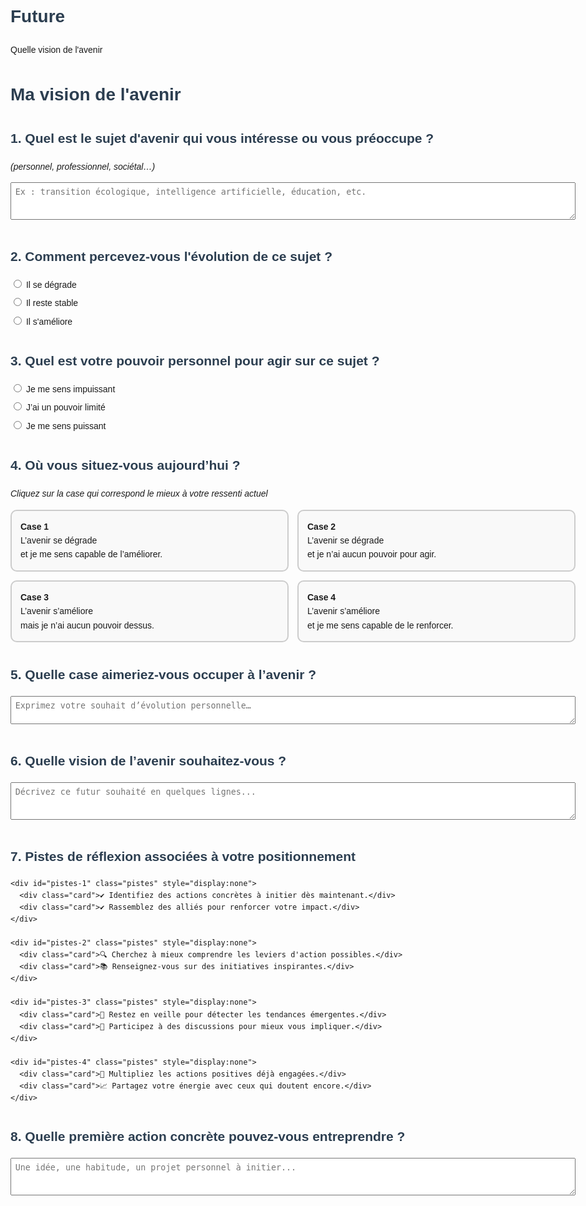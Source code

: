 # Future
Quelle vision de l'avenir
<!DOCTYPE html>
<html lang="fr">
<head>
  <meta charset="UTF-8">
  <meta name="viewport" content="width=device-width, initial-scale=1.0">
  <title>Ma vision de l'avenir</title>
  <style>
    body { font-family: Arial, sans-serif; padding: 2em; max-width: 1000px; margin: auto; line-height: 1.6; }
    h1, h2 { color: #2c3e50; }
    .section { margin-bottom: 2.5em; }
    label { display: block; margin: 0.5em 0 0.3em; }
    textarea, input[type=text], select { width: 100%; padding: 0.5em; margin-bottom: 0.5em; }
    .grid-2x2 { display: grid; grid-template-columns: 1fr 1fr; gap: 1em; margin-top: 1em; }
    .cell { border: 2px solid #ccc; padding: 1em; border-radius: 10px; background: #f9f9f9; }
    .cell.selected { border-color: #007bff; background: #e6f0ff; }
    .pistes { margin-top: 1em; }
    .pistes .card { background: #f0f0f0; padding: 1em; border-radius: 8px; margin-bottom: 0.5em; }
  </style>
  <script>
    function selectCell(id) {
      document.querySelectorAll('.cell').forEach(el => el.classList.remove('selected'));
      document.getElementById(id).classList.add('selected');
      document.getElementById('pistes-1').style.display = id === 'cell1' ? 'block' : 'none';
      document.getElementById('pistes-2').style.display = id === 'cell2' ? 'block' : 'none';
      document.getElementById('pistes-3').style.display = id === 'cell3' ? 'block' : 'none';
      document.getElementById('pistes-4').style.display = id === 'cell4' ? 'block' : 'none';
    }
  </script>
</head>
<body>
  <h1>Ma vision de l'avenir</h1>

  <div class="section">
    <h2>1. Quel est le sujet d'avenir qui vous intéresse ou vous préoccupe ?</h2>
    <p><em>(personnel, professionnel, sociétal…)</em></p>
    <textarea rows="3" placeholder="Ex : transition écologique, intelligence artificielle, éducation, etc."></textarea>
  </div>

  <div class="section">
    <h2>2. Comment percevez-vous l'évolution de ce sujet ?</h2>
    <label><input type="radio" name="evolution" value="degrade"> Il se dégrade</label>
    <label><input type="radio" name="evolution" value="stable"> Il reste stable</label>
    <label><input type="radio" name="evolution" value="ameliore"> Il s'améliore</label>
  </div>

  <div class="section">
    <h2>3. Quel est votre pouvoir personnel pour agir sur ce sujet ?</h2>
    <label><input type="radio" name="pouvoir" value="faible"> Je me sens impuissant</label>
    <label><input type="radio" name="pouvoir" value="moyen"> J’ai un pouvoir limité</label>
    <label><input type="radio" name="pouvoir" value="fort"> Je me sens puissant</label>
  </div>

  <div class="section">
    <h2>4. Où vous situez-vous aujourd’hui ?</h2>
    <p><em>Cliquez sur la case qui correspond le mieux à votre ressenti actuel</em></p>
    <div class="grid-2x2">
      <div id="cell1" class="cell" onclick="selectCell('cell1')">
        <strong>Case 1</strong><br>
        L’avenir se dégrade <br> et je me sens capable de l’améliorer.
      </div>
      <div id="cell2" class="cell" onclick="selectCell('cell2')">
        <strong>Case 2</strong><br>
        L’avenir se dégrade <br> et je n’ai aucun pouvoir pour agir.
      </div>
      <div id="cell3" class="cell" onclick="selectCell('cell3')">
        <strong>Case 3</strong><br>
        L’avenir s’améliore <br> mais je n’ai aucun pouvoir dessus.
      </div>
      <div id="cell4" class="cell" onclick="selectCell('cell4')">
        <strong>Case 4</strong><br>
        L’avenir s’améliore <br> et je me sens capable de le renforcer.
      </div>
    </div>
  </div>

  <div class="section">
    <h2>5. Quelle case aimeriez-vous occuper à l’avenir ?</h2>
    <textarea rows="2" placeholder="Exprimez votre souhait d’évolution personnelle…"></textarea>
  </div>

  <div class="section">
    <h2>6. Quelle vision de l’avenir souhaitez-vous ?</h2>
    <textarea rows="3" placeholder="Décrivez ce futur souhaité en quelques lignes..."></textarea>
  </div>

  <div class="section">
    <h2>7. Pistes de réflexion associées à votre positionnement</h2>

    <div id="pistes-1" class="pistes" style="display:none">
      <div class="card">✔️ Identifiez des actions concrètes à initier dès maintenant.</div>
      <div class="card">✔️ Rassemblez des alliés pour renforcer votre impact.</div>
    </div>

    <div id="pistes-2" class="pistes" style="display:none">
      <div class="card">🔍 Cherchez à mieux comprendre les leviers d'action possibles.</div>
      <div class="card">📚 Renseignez-vous sur des initiatives inspirantes.</div>
    </div>

    <div id="pistes-3" class="pistes" style="display:none">
      <div class="card">👀 Restez en veille pour détecter les tendances émergentes.</div>
      <div class="card">🤝 Participez à des discussions pour mieux vous impliquer.</div>
    </div>

    <div id="pistes-4" class="pistes" style="display:none">
      <div class="card">🚀 Multipliez les actions positives déjà engagées.</div>
      <div class="card">📈 Partagez votre énergie avec ceux qui doutent encore.</div>
    </div>
  </div>

  <div class="section">
    <h2>8. Quelle première action concrète pouvez-vous entreprendre ?</h2>
    <textarea rows="3" placeholder="Une idée, une habitude, un projet personnel à initier..."></textarea>
  </div>
</body>
</html>
